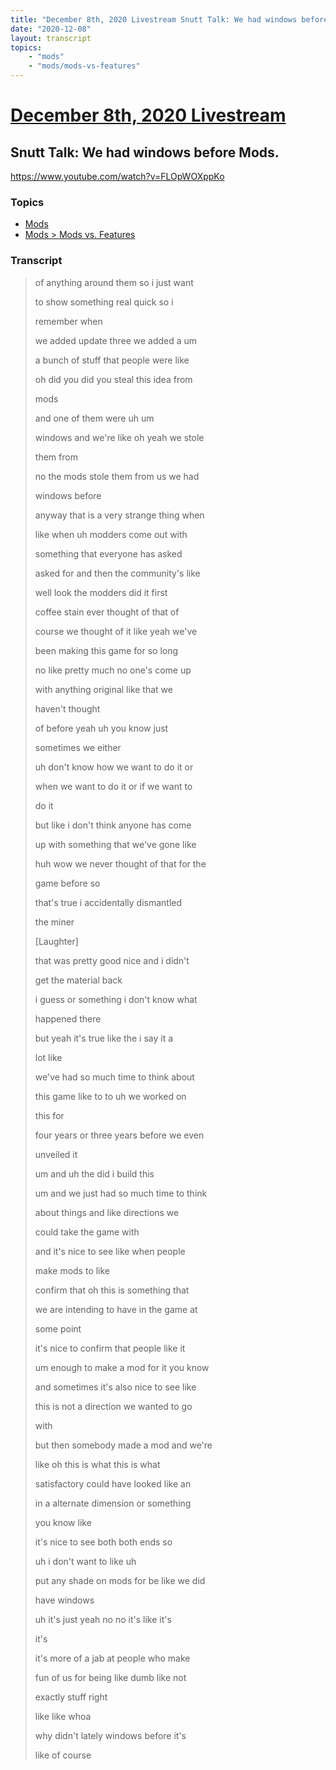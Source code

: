 ```yaml
---
title: "December 8th, 2020 Livestream Snutt Talk: We had windows before Mods."
date: "2020-12-08"
layout: transcript
topics:
    - "mods"
    - "mods/mods-vs-features"
---
```

# [December 8th, 2020 Livestream](../2020-12-08.md)
## Snutt Talk: We had windows before Mods.
https://www.youtube.com/watch?v=FLOpWOXppKo

### Topics
* [Mods](../topics/mods.md)
* [Mods > Mods vs. Features](../topics/mods/mods-vs-features.md)

### Transcript

> of anything around them so i just want
>
> to show something real quick so i
>
> remember when
>
> we added update three we added a um
>
> a bunch of stuff that people were like
>
> oh did you did you steal this idea from
>
> mods
>
> and one of them were uh um
>
> windows and we're like oh yeah we stole
>
> them from
>
> no the mods stole them from us we had
>
> windows before
>
> anyway that is a very strange thing when
>
> like when uh modders come out with
>
> something that everyone has asked
>
> asked for and then the community's like
>
> well look the modders did it first
>
> coffee stain ever thought of that of
>
> course we thought of it like yeah we've
>
> been making this game for so long
>
> no like pretty much no one's come up
>
> with anything original like that we
>
> haven't thought
>
> of before yeah uh you know just
>
> sometimes we either
>
> uh don't know how we want to do it or
>
> when we want to do it or if we want to
>
> do it
>
> but like i don't think anyone has come
>
> up with something that we've gone like
>
> huh wow we never thought of that for the
>
> game before so
>
> that's true i accidentally dismantled
>
> the miner
>
> [Laughter]
>
> that was pretty good nice and i didn't
>
> get the material back
>
> i guess or something i don't know what
>
> happened there
>
> but yeah it's true like the i say it a
>
> lot like
>
> we've had so much time to think about
>
> this game like to to uh we worked on
>
> this for
>
> four years or three years before we even
>
> unveiled it
>
> um and uh the did i build this
>
> um and we just had so much time to think
>
> about things and like directions we
>
> could take the game with
>
> and it's nice to see like when people
>
> make mods to like
>
> confirm that oh this is something that
>
> we are intending to have in the game at
>
> some point
>
> it's nice to confirm that people like it
>
> um enough to make a mod for it you know
>
> and sometimes it's also nice to see like
>
> this is not a direction we wanted to go
>
> with
>
> but then somebody made a mod and we're
>
> like oh this is what this is what
>
> satisfactory could have looked like an
>
> in a alternate dimension or something
>
> you know like
>
> it's nice to see both both ends so
>
> uh i don't want to like uh
>
> put any shade on mods for be like we did
>
> have windows
>
> uh it's just yeah no no it's like it's
>
> it's
>
> it's more of a jab at people who make
>
> fun of us for being like dumb like not
>
> exactly stuff right
>
> like like whoa
>
> why didn't lately windows before it's
>
> like of course
>
